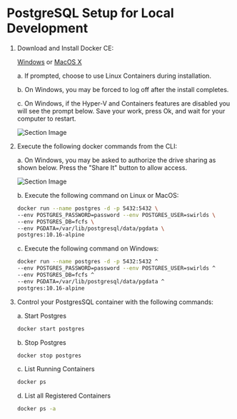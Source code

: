 # PostgreSQL Setup for Local Development

1.  Download and Install Docker CE:

    [Windows](https://hub.docker.com/editions/community/docker-ce-desktop-windows)
    or [MacOS X](https://hub.docker.com/editions/community/docker-ce-desktop-mac)

    a.  If prompted, choose to use Linux Containers during installation.

    b.  On Windows, you may be forced to log off after the install
        completes.

    c.  On Windows, if the Hyper-V and Containers features are disabled you
        will see the prompt below. Save your work, press Ok, and wait
        for your computer to restart.
        
       ![Section Image](images/psql-docker-setup-guide/image_bullet_1_section_c.png)

2.  Execute the following docker commands from the CLI:
    
    a.  On Windows, you may be asked to authorize the drive sharing as shown
       below. Press the "Share It" button to allow access.

    ![Section Image](images/psql-docker-setup-guide/image_bullet_2_section_a.png)
    
    b. Execute the following command on Linux or MacOS:

    ``` bash
    docker run --name postgres -d -p 5432:5432 \
    --env POSTGRES_PASSWORD=password --env POSTGRES_USER=swirlds \
    --env POSTGRES_DB=fcfs \
    --env PGDATA=/var/lib/postgresql/data/pgdata \
    postgres:10.16-alpine 
    ```
    
    c. Execute the following command on Windows:
    
    ``` bash
    docker run --name postgres -d -p 5432:5432 ^
    --env POSTGRES_PASSWORD=password --env POSTGRES_USER=swirlds ^
    --env POSTGRES_DB=fcfs ^
    --env PGDATA=/var/lib/postgresql/data/pgdata ^
    postgres:10.16-alpine 
    ```

3.  Control your PostgresSQL container with the following commands:

    a. Start Postgres
   
    ``` bash
    docker start postgres
    ```

    b. Stop Postgres

    ``` bash
    docker stop postgres
    ```

    c. List Running Containers
    
    ``` bash
    docker ps
    ```

    d. List all Registered Containers
    
    ``` bash
    docker ps -a
    ```
